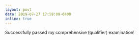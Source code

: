 ```yaml
---
layout: post
date: 2019-07-27 17:59:00-0400
inline: true
---
```


Successfully passed my comprehensive (qualifier) examination!
